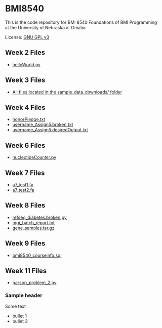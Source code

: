 # BMI8540
This is the code repository for BMI 8540 Foundations of BMI Programming at the University of Nebraska at Omaha

License: [GNU GPL v3](LICENSE)

## Week 2 Files
- [helloWorld.py](/week2/helloWorld.py)

## Week 3 Files
- [All files located in the sample_data_downloads/ folder](sample_data_downloads/)

## Week 4 Files
- [honorPledge.txt](honorPledge.txt)
- [username_Assign5.broken.txt](username_Assign5.broken.txt)
- [username_Assign5.desiredOutput.txt](username_Assign5.desiredOutput.txt)

## Week 6 Files
- [nucleotideCounter.py](nucleotideCounter.py)

## Week 7 Files
- [a7_test1.fa](a7_test1.fa)
- [a7_test2.fa](a7_test2.fa)

## Week 8 Files
- [refseq_diabetes.broken.py](refseq_diabetes.broken.py)
- [mgi_batch_report.txt](mgi_batch_report.txt)
- [gene_samples.tar.gz](gene_samples.tar.gz)

## Week 9 Files
- [bmi8540_courseinfo.sql](bmi8540_courseinfo.sql)

## Week 11 Files
- [parson_problem_2.py](/week11/parson_problem_2.py)

### Sample header
Some text
- bullet 1
- bullet 3
